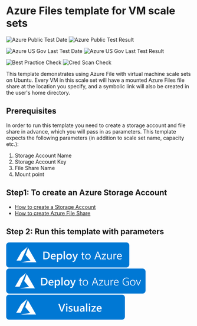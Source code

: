 # Azure Files template for VM scale sets

![Azure Public Test Date](https://azurequickstartsservice.blob.core.windows.net/badges/quickstarts/microsoft.compute/vmss-azure-files-linux/PublicLastTestDate.svg)
![Azure Public Test Result](https://azurequickstartsservice.blob.core.windows.net/badges/quickstarts/microsoft.compute/vmss-azure-files-linux/PublicDeployment.svg)

![Azure US Gov Last Test Date](https://azurequickstartsservice.blob.core.windows.net/badges/quickstarts/microsoft.compute/vmss-azure-files-linux/FairfaxLastTestDate.svg)
![Azure US Gov Last Test Result](https://azurequickstartsservice.blob.core.windows.net/badges/quickstarts/microsoft.compute/vmss-azure-files-linux/FairfaxDeployment.svg)

![Best Practice Check](https://azurequickstartsservice.blob.core.windows.net/badges/quickstarts/microsoft.compute/vmss-azure-files-linux/BestPracticeResult.svg)
![Cred Scan Check](https://azurequickstartsservice.blob.core.windows.net/badges/quickstarts/microsoft.compute/vmss-azure-files-linux/CredScanResult.svg)

This template demonstrates using Azure File with virtual machine scale sets on Ubuntu. Every VM in this scale set will have a mounted Azure Files file share at the location you specify, and a symbolic link will also be created in the user's home directory.

## Prerequisites
In order to run this template you need to create a storage account and file share in advance, which you will pass in as parameters. This template expects the following parameters (in addition to scale set name, capacity etc.):
1. Storage Account Name
2. Storage Account Key
3. File Share Name
4. Mount point

## Step1: To create an Azure Storage Account
* [How to create a Storage Account](https://docs.microsoft.com/en-us/azure/storage/storage-create-storage-account#create-a-storage-account)
* [How to create Azure File Share](https://docs.microsoft.com/en-us/azure/storage/storage-dotnet-how-to-use-files#use-the-azure-portal-to-manage-a-file-share)

## Step 2: Run this template with parameters

[![Deploy To Azure](https://raw.githubusercontent.com/Azure/azure-quickstart-templates/master/1-CONTRIBUTION-GUIDE/images/deploytoazure.svg?sanitize=true)](https://portal.azure.com/#create/Microsoft.Template/uri/https%3A%2F%2Fraw.githubusercontent.com%2FAzure%2Fazure-quickstart-templates%2Fmaster%2Fquickstarts%2Fmicrosoft.compute%2Fvmss-azure-files-linux%2Fazuredeploy.json)  
[![Deploy To Azure US Gov](https://raw.githubusercontent.com/Azure/azure-quickstart-templates/master/1-CONTRIBUTION-GUIDE/images/deploytoazuregov.svg?sanitize=true)](https://portal.azure.us/#create/Microsoft.Template/uri/https%3A%2F%2Fraw.githubusercontent.com%2FAzure%2Fazure-quickstart-templates%2Fmaster%2Fquickstarts%2Fmicrosoft.compute%2Fvmss-azure-files-linux%2Fazuredeploy.json)
[![Visualize](https://raw.githubusercontent.com/Azure/azure-quickstart-templates/master/1-CONTRIBUTION-GUIDE/images/visualizebutton.svg?sanitize=true)](http://armviz.io/#/?load=https%3A%2F%2Fraw.githubusercontent.com%2FAzure%2Fazure-quickstart-templates%2Fmaster%2Fquickstarts%2Fmicrosoft.compute%2Fvmss-azure-files-linux%2Fazuredeploy.json)




